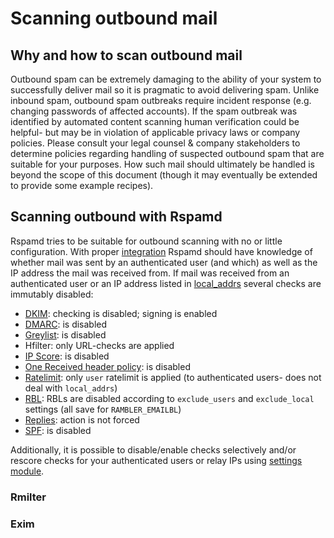 # Scanning outbound mail

## Why and how to scan outbound mail

Outbound spam can be extremely damaging to the ability of your system to successfully deliver mail so it is pragmatic to avoid delivering spam. Unlike inbound spam, outbound spam outbreaks require incident response (e.g. changing passwords of affected accounts). If the spam outbreak was identified by automated content scanning human verification could be helpful- but may be in violation of applicable privacy laws or company policies. Please consult your legal counsel & company stakeholders to determine policies regarding handling of suspected outbound spam that are suitable for your purposes. How such mail should ultimately be handled is beyond the scope of this document (though it may eventually be extended to provide some example recipes).

## Scanning outbound with Rspamd

Rspamd tries to be suitable for outbound scanning with no or little configuration. With proper [integration](https://rspamd.com/doc/integration.html) Rspamd should have knowledge of whether mail was sent by an authenticated user (and which) as well as the IP address the mail was received from. If mail was received from an authenticated user or an IP address listed in [local_addrs](https://rspamd.com/doc/configuration/options.html) several checks are immutably disabled: 

 - [DKIM](https://rspamd.com/doc/modules/dkim.html): checking is disabled; signing is enabled
 - [DMARC](https://rspamd.com/doc/modules/dmarc.html): is disabled
 - [Greylist](https://rspamd.com/doc/modules/greylisting.html): is disabled
 - Hfilter: only URL-checks are applied
 - [IP Score](https://rspamd.com/doc/modules/ip_score.html): is disabled
 - [One Received header policy](https://rspamd.com/doc/modules/once_received.html): is disabled
 - [Ratelimit](https://rspamd.com/doc/modules/ratelimit.html): only `user` ratelimit is applied (to authenticated users- does not deal with `local_addrs`)
 - [RBL](https://rspamd.com/doc/modules/rbl.html): RBLs are disabled according to `exclude_users` and `exclude_local` settings (all save for `RAMBLER_EMAILBL`)
 - [Replies](https://rspamd.com/doc/modules/replies.html): action is not forced
 - [SPF](https://rspamd.com/doc/modules/spf.html): is disabled

Additionally, it is possible to disable/enable checks selectively and/or rescore checks for your authenticated users or relay IPs using [settings module](https://rspamd.com/doc/configuration/settings.html).

### Rmilter

### Exim

